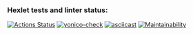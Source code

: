 ### Hexlet tests and linter status:
[![Actions Status](https://github.com/Yonnico/frontend-project-46/actions/workflows/hexlet-check.yml/badge.svg)](https://github.com/Yonnico/frontend-project-46/actions)
[![yonico-check](https://github.com/Yonnico/frontend-project-46/actions/workflows/yonico-check.yml/badge.svg)](https://github.com/Yonnico/frontend-project-46/actions/workflows/yonico-check.yml)
[![asciicast](https://asciinema.org/a/nIFAKBlRTd68TcGoMBMcWANp3.svg)](https://asciinema.org/a/nIFAKBlRTd68TcGoMBMcWANp3)
[![Maintainability](https://api.codeclimate.com/v1/badges/f37616c17cbe48226f79/maintainability)](https://codeclimate.com/github/Yonnico/frontend-project-46/maintainability)